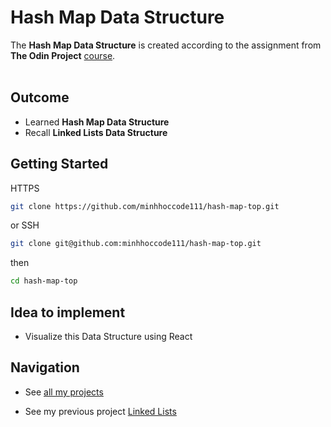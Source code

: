 # Hash Map Data Structure

The **Hash Map Data Structure** is created according to the assignment from **The Odin Project** [course](https://www.theodinproject.com/lessons/javascript-hashmap).
<br>
<br>

## **Outcome**

- Learned **Hash Map Data Structure**
- Recall **Linked Lists Data Structure**

## **Getting Started**

HTTPS

```bash
git clone https://github.com/minhhoccode111/hash-map-top.git
```

or SSH

```bash
git clone git@github.com:minhhoccode111/hash-map-top.git
```

then

```bash
cd hash-map-top
```

## **Idea to implement**

- Visualize this Data Structure using React

## **Navigation**

- See [all my projects](https://github.com/minhhoccode111)

* See my previous project [Linked Lists](https://github.com/minhhoccode111/linked-lists-top)

<!-- * See my next project []() -->
